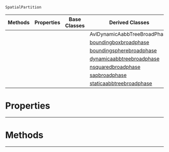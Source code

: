 `SpatialPartition`

|Methods|Properties|Base Classes|Derived Classes|
|---|---|---|---|
| | | |AvlDynamicAabbTreeBroadPhase|
| | | |[boundingboxbroadphase](boundingboxbroadphase.md)|
| | | |[boundingspherebroadphase](boundingspherebroadphase.md)|
| | | |[dynamicaabbtreebroadphase](dynamicaabbtreebroadphase.md)|
| | | |[nsquaredbroadphase](nsquaredbroadphase.md)|
| | | |[sapbroadphase](sapbroadphase.md)|
| | | |[staticaabbtreebroadphase](staticaabbtreebroadphase.md)|


 #  Properties


---  
 #  Methods


---  
 

 